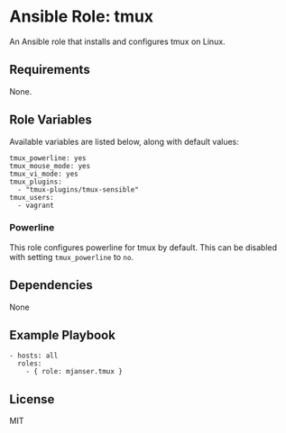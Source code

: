 # Ansible Role: tmux

An Ansible role that installs and configures tmux on Linux.

## Requirements

None.

## Role Variables

Available variables are listed below, along with default values:

    tmux_powerline: yes
    tmux_mouse_mode: yes
    tmux_vi_mode: yes
    tmux_plugins:
      - "tmux-plugins/tmux-sensible"
    tmux_users:
      - vagrant

### Powerline

This role configures powerline for tmux by default. This can be disabled with setting `tmux_powerline` to `no`.

## Dependencies

None

## Example Playbook

    - hosts: all
      roles:
        - { role: mjanser.tmux }

## License

MIT
